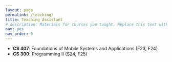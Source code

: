 ```yaml
---
layout: page
permalink: /teaching/
title: Teaching Assistant
# description: Materials for courses you taught. Replace this text with your description.
nav: yes
nav_order: 5
---
```


<!-- For now, this page is assumed to be a static description of your courses. You can convert it to a collection similar to `_projects/` so that you can have a dedicated page for each course.

Organize your courses by years, topics, or universities, however you like! -->

- **CS 407**: Foundations of Mobile Systems and Applications (F23, F24)
- **CS 300**: Programming II (S24, F25)